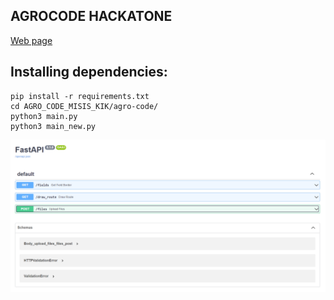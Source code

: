 ## AGROCODE HACKATONE
[Web page](http://20.120.103.10/)
## Installing dependencies:
```
pip install -r requirements.txt 
cd AGRO_CODE_MISIS_KIK/agro-code/
python3 main.py
python3 main_new.py
```
![Backend](https://github.com/Mapk58/agro-code/blob/main/Media/image_2021-11-21_14-54-23.png)
